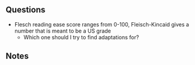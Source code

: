 ## Questions

- Flesch reading ease score ranges from 0-100, Fleisch-Kincaid gives a number that is meant to be a US grade
  - Which one should I try to find adaptations for?

## Notes